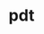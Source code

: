 ---
title: "pdt"
layout: cache
categories: [package, develop]
meta: {"versions": ["3.25.1"], "compilers": ["gcc@=10.3.0", "gcc@=11.4.0", "gcc@=9.4.0"], "oss": ["sle_hpc15", "ubuntu20.04", "ubuntu22.04"], "platforms": ["linux"], "targets": ["aarch64", "neoverse_v1", "ppc64le", "x86_64_v3", "x86_64_v4"], "stacks": ["e4s", "e4s-aarch64", "e4s-cray-sles", "e4s-neoverse_v1", "e4s-power", "e4s-rocm-external", "root"], "num_specs": 5, "num_specs_by_stack": {"e4s-cray-sles": 1, "root": 5, "e4s-neoverse_v1": 1, "e4s-power": 1, "e4s": 1, "e4s-rocm-external": 1, "e4s-aarch64": 1}}
spec_details: [{"hash": "4ivh4iqxyusdazc4qrfm2v42vderxkco", "compiler": "gcc@=10.3.0", "versions": ["3.25.1"], "os": "sle_hpc15", "platform": "linux", "target": "x86_64_v4", "variants": ["build_system=autotools", "~pic"], "stacks": ["e4s-cray-sles", "root"], "size": "-", "tarball": "https://binaries.spack.io/develop/build_cache/linux-sle_hpc15-x86_64_v4/gcc-10.3.0/pdt-3.25.1/linux-sle_hpc15-x86_64_v4-gcc-10.3.0-pdt-3.25.1-4ivh4iqxyusdazc4qrfm2v42vderxkco.spack"}, {"hash": "6nkmg2ac3aygtjrc2csxugq2wn5csn52", "compiler": "gcc@=11.4.0", "versions": ["3.25.1"], "os": "ubuntu20.04", "platform": "linux", "target": "neoverse_v1", "variants": ["build_system=autotools", "~pic"], "stacks": ["e4s-neoverse_v1", "root"], "size": "-", "tarball": "https://binaries.spack.io/develop/build_cache/linux-ubuntu20.04-neoverse_v1/gcc-11.4.0/pdt-3.25.1/linux-ubuntu20.04-neoverse_v1-gcc-11.4.0-pdt-3.25.1-6nkmg2ac3aygtjrc2csxugq2wn5csn52.spack"}, {"hash": "r25fy53k5mgaygome542m3j24bchufsn", "compiler": "gcc@=9.4.0", "versions": ["3.25.1"], "os": "ubuntu20.04", "platform": "linux", "target": "ppc64le", "variants": ["build_system=autotools", "~pic"], "stacks": ["e4s-power", "root"], "size": "-", "tarball": "https://binaries.spack.io/develop/build_cache/linux-ubuntu20.04-ppc64le/gcc-9.4.0/pdt-3.25.1/linux-ubuntu20.04-ppc64le-gcc-9.4.0-pdt-3.25.1-r25fy53k5mgaygome542m3j24bchufsn.spack"}, {"hash": "wih2iguykdgnzu6l7n4kuaaldpdc7que", "compiler": "gcc@=11.4.0", "versions": ["3.25.1"], "os": "ubuntu20.04", "platform": "linux", "target": "x86_64_v3", "variants": ["build_system=autotools", "~pic"], "stacks": ["e4s", "e4s-rocm-external", "root"], "size": "-", "tarball": "https://binaries.spack.io/develop/build_cache/linux-ubuntu20.04-x86_64_v3/gcc-11.4.0/pdt-3.25.1/linux-ubuntu20.04-x86_64_v3-gcc-11.4.0-pdt-3.25.1-wih2iguykdgnzu6l7n4kuaaldpdc7que.spack"}, {"hash": "hiqhrnch6us5zxdmxz57sp57hzhc23iq", "compiler": "gcc@=11.4.0", "versions": ["3.25.1"], "os": "ubuntu22.04", "platform": "linux", "target": "aarch64", "variants": ["build_system=autotools", "~pic"], "stacks": ["e4s-aarch64", "root"], "size": "-", "tarball": "https://binaries.spack.io/develop/build_cache/linux-ubuntu22.04-aarch64/gcc-11.4.0/pdt-3.25.1/linux-ubuntu22.04-aarch64-gcc-11.4.0-pdt-3.25.1-hiqhrnch6us5zxdmxz57sp57hzhc23iq.spack"}]
---